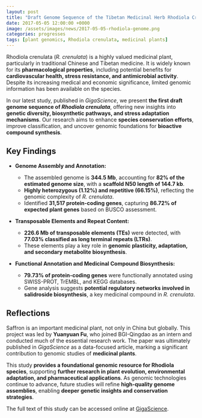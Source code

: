 ```yaml
---
layout: post
title: "Draft Genome Sequence of the Tibetan Medicinal Herb Rhodiola Crenulata"
date: 2017-05-05 12:00:00 +0000
image: /assets/images/news/2017-05-05-rhodiola-genome.png
categories: progresses
tags: [plant genomics, Rhodiola crenulata, medicinal plants]
---
```



Rhodiola crenulata (*R. crenulata*) is a highly valued medicinal plant, particularly in traditional Chinese and Tibetan medicine. It is widely known for its **pharmacological properties**, including potential benefits for **cardiovascular health, stress resistance, and antimicrobial activity**. Despite its increasing medical and economic significance, limited genomic information has been available on the species.  

In our latest study, published in *GigaScience*, we present **the first draft genome sequence of *Rhodiola crenulata***, offering new insights into **genetic diversity, biosynthetic pathways, and stress adaptation mechanisms**. Our research aims to enhance **species conservation efforts**, improve classification, and uncover genomic foundations for **bioactive compound synthesis**.

## Key Findings  

- **Genome Assembly and Annotation:**  
  - The assembled genome is **344.5 Mb**, accounting for **82% of the estimated genome size**, with a **scaffold N50 length of 144.7 kb**.  
  - **Highly heterozygous (1.12%) and repetitive (66.15%)**, reflecting the genomic complexity of *R. crenulata*.  
  - Identified **31,517 protein-coding genes**, capturing **86.72% of expected plant genes** based on BUSCO assessment.  

- **Transposable Elements and Repeat Content:**  
  - **226.6 Mb of transposable elements (TEs)** were detected, with **77.03% classified as long terminal repeats (LTRs)**.  
  - These elements play a key role in **genomic plasticity, adaptation, and secondary metabolite biosynthesis**.  

- **Functional Annotation and Medicinal Compound Biosynthesis:**  
  - **79.73% of protein-coding genes** were functionally annotated using SWISS-PROT, TrEMBL, and KEGG databases.  
  - Gene analysis suggests **potential regulatory networks involved in salidroside biosynthesis**, a key medicinal compound in *R. crenulata*.  

## Reflections  

Saffron is an important medicinal plant, not only in China but globally. This project was led by **Yuanyuan Fu**, who joined BGI-Qingdao as an intern and conducted much of the essential research work. The paper was ultimately published in *GigaScience* as a data-focused article, marking a significant contribution to genomic studies of **medicinal plants**.  

This study **provides a foundational genomic resource for Rhodiola species**, supporting **further research in plant evolution, environmental adaptation, and pharmaceutical applications**. As genomic technologies continue to advance, future studies will refine **high-quality genome assemblies**, enabling **deeper genetic insights and conservation strategies**.  

The full text of this study can be accessed online at [GigaScience](https://doi.org/10.1093/gigascience/gix033).